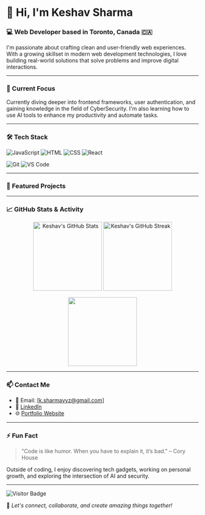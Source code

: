 # 👋 Hi, I'm Keshav Sharma

### 💻 Web Developer based in Toronto, Canada 🇨🇦

I'm passionate about crafting clean and user-friendly web experiences. With a growing skillset in modern web development technologies, I love building real-world solutions that solve problems and improve digital interactions.

---

### 🔭 Current Focus
Currently diving deeper into frontend frameworks, user authentication, and gaining knowledge in the field of CyberSecurity. I'm also learning how to use AI tools to enhance my productivity and automate tasks.

---

### 🛠 Tech Stack

![JavaScript](https://img.shields.io/badge/-JavaScript-F7DF1E?style=for-the-badge&logo=javascript&logoColor=000)
![HTML](https://img.shields.io/badge/-HTML5-E34F26?style=for-the-badge&logo=html5&logoColor=fff)
![CSS](https://img.shields.io/badge/-CSS3-1572B6?style=for-the-badge&logo=css3)
![React](https://img.shields.io/badge/-React-61DAFB?style=for-the-badge&logo=react&logoColor=000)


![Git](https://img.shields.io/badge/-Git-F05032?style=for-the-badge&logo=git&logoColor=fff)
![VS Code](https://img.shields.io/badge/-VS%20Code-007ACC?style=for-the-badge&logo=visual-studio-code)

---

### 🚀 Featured Projects



<!-- Add more projects here -->

---

### 📈 GitHub Stats & Activity

<p align="center">
  <img src="https://github-readme-stats.vercel.app/api?username=your-username&show_icons=true&theme=tokyonight&hide_title=false&count_private=true" alt="Keshav's GitHub Stats" height="180" />
  <img src="https://github-readme-streak-stats.herokuapp.com?user=your-username&theme=tokyonight&hide_border=false" alt="Keshav's GitHub Streak" height="180" />
</p>

<p align="center">
  <img src="https://github-readme-stats.vercel.app/api/top-langs/?username=your-username&layout=compact&theme=tokyonight&hide_border=true" height="180" />
</p>

---

### 📫 Contact Me

- 📧 Email: [k.sharmayyz@gmail.com]  
- 💼 [LinkedIn](https://www.linkedin.com/in/keshavsharmayyz4041/)  
- 🌐 [Portfolio Website](https://uniqueshav.netlify.app/)  
<!-- 📄 [Resume](https://link-to-your-resume.com) -->

---

### ⚡ Fun Fact

> "Code is like humor. When you have to explain it, it’s bad." – Cory House

Outside of coding, I enjoy discovering tech gadgets, working on personal growth, and exploring the intersection of AI and security.

---

![Visitor Badge](https://komarev.com/ghpvc/?username=your-username&label=Profile+Views&color=blue&style=flat)

🔁 *Let's connect, collaborate, and create amazing things together!*

